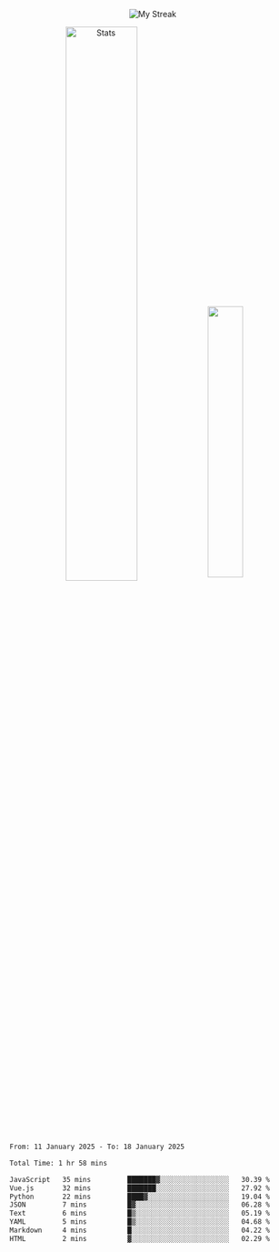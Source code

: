 <p align="center">
<picture>
  <source media="(prefers-color-scheme: dark)" srcset="http://github-readme-streak-stats.herokuapp.com?user=semolik&theme=dark&hide_border=true&background=DD272700">
  <img alt="My Streak" src="http://github-readme-streak-stats.herokuapp.com?user=semolik&hide_border=true">
</picture>
</p>
<div align="center">
  <picture>
    <source media="(prefers-color-scheme: dark)" srcset="https://github-readme-stats.vercel.app/api?username=semolik&show_icons=true&bg_color=DD272700&hide_border=true&theme=dark">
        <img alt="Stats" src="https://github-readme-stats.vercel.app/api?username=semolik&show_icons=true&bg_color=DD272700&hide_border=true" width="50%" >
  </picture>
  <sup>
  <picture>
  <source media="(prefers-color-scheme: dark)" srcset="https://github-readme-stats.vercel.app/api/top-langs/?username=semolik&layout=compact&hide_border=true&bg_color=DD272700&theme=dark">
  <img src="https://github-readme-stats.vercel.app/api/top-langs/?username=semolik&layout=compact&hide_border=true" width="35%" />
  </picture>
  </sup>
</div>
<!--START_SECTION:waka-->

```txt
From: 11 January 2025 - To: 18 January 2025

Total Time: 1 hr 58 mins

JavaScript   35 mins         ███████▓░░░░░░░░░░░░░░░░░   30.39 %
Vue.js       32 mins         ███████░░░░░░░░░░░░░░░░░░   27.92 %
Python       22 mins         ████▓░░░░░░░░░░░░░░░░░░░░   19.04 %
JSON         7 mins          █▓░░░░░░░░░░░░░░░░░░░░░░░   06.28 %
Text         6 mins          █▒░░░░░░░░░░░░░░░░░░░░░░░   05.19 %
YAML         5 mins          █▒░░░░░░░░░░░░░░░░░░░░░░░   04.68 %
Markdown     4 mins          █░░░░░░░░░░░░░░░░░░░░░░░░   04.22 %
HTML         2 mins          ▓░░░░░░░░░░░░░░░░░░░░░░░░   02.29 %
```

<!--END_SECTION:waka-->

